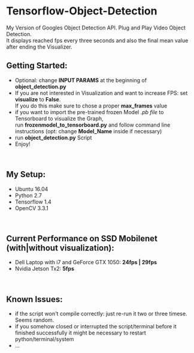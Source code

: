 # Tensorflow-Object-Detection
My Version of Googles Object Detection API. Plug and Play Video Object Detection. <br />
It displays reached fps every three seconds and also the final mean value after ending the Visualizer.
<br />

## Getting Started:  
- Optional: change **INPUT PARAMS** at the beginning of **object_detection.py**
- If you are not interested in Visualization and want to increase FPS: set **visualize** to **False**. <br /> 
If you do this make sure to chose a proper **max_frames** value
- if you want to import the pre-trained frozen Model *.pb file* to Tensorboard to visualize the Graph, <br />
run **frozenmodel_to_tensorboard.py** and follow command line instructions (opt: change **Model_Name**  inside if necessary)
- run **object_detection.py** Script  <br />
- Enjoy!
<br />

## My Setup:
- Ubuntu 16.04
- Python 2.7
- Tensorflow 1.4
- OpenCV 3.3.1
 <br />

## Current Performance on SSD Mobilenet (with|without visualization):
- Dell Laptop with i7 and GeForce GTX 1050: **24fps | 29fps**
- Nvidia Jetson Tx2: **5fps**
 <br />

## Known Issues:
- if the script won't compile correctly: just re-run it two or three timese. Seems random.
- if you somehow closed or interrupted the script/terminal before it finished successfully it might be necessary to restart python/terminal/system
- ...
